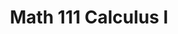 ---
# Course title, summary, and position.
title: Math 111 Calculus I
linktitle: Math 111 
summary: Recitation leader for Calculus I (MATH 111, undergraduate) from Fall 2019-Spring 2022.

# Page metadata.
date: ""
lastmod: ""
draft: false  # Is this a draft? true/false
toc: true  # Show table of contents? true/false
type: book  # Do not modify.
tags: 
- teaching

---